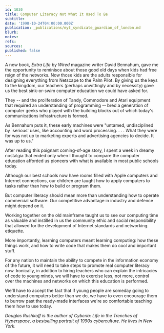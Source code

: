 ```yaml
---
id: 1030
title: Computer Literacy Not What It Used To Be
subtitle: 
date: '1998-10-24T04:00:00.000Z'
publication: _publications/nyt_syndicate_guardian_of_london.md
blurb: 
notes: 
refs: 
sources: 
published: false
---
```

A new book, *Extra Life* by *Wired* magazine writer David Bennahum, gave me the opportunity to reminisce about those good old days when kids had free reign of the networks. Now those kids are the adults responsible for designing everything from Netscape to the Palm Pilot. By giving us the keys to the kingdom, our teachers (perhaps unwittingly and by necessity) gave us the best sink-or-swim computer education we could have asked for.

They -- and the proliferation of Tandy, Commodore and Atari equipment that required an understanding of programming -- bred a generation of computer geeks who played with the building blocks out of which today's communications infrastructure is formed.

As Bennahum puts it, these early machines were "untamed, undisciplined by `serious' uses, like accounting and word processing. . . . What they were for was not up to marketing experts and advertising agencies to decide. It was up to us."

After reading this poignant coming-of-age story, I spent a week in dreamy nostalgia that ended only when I thought to compare the computer education afforded us pioneers with what is available in most public schools today.

Although our best schools now have rooms filled with Apple computers and Internet connections, our children are taught how to apply computers to tasks rather than how to build or program them.

But computer literacy should mean more than understanding how to operate commercial software. Our competitive advantage in industry and defence might depend on it.

Working together on the old mainframe taught us to see our computing time as valuable and instilled in us the community ethic and social responsibility that allowed for the development of Internet standards and networking etiquette.

More importantly, learning computers meant learning computing: how these things work, and how to write code that makes them do cool and important stuff.

For any nation to maintain the ability to compete in the information economy of the future, it will need to take steps to promote real computer literacy now. Ironically, in addition to hiring teachers who can explain the intricacies of code to young minds, we will have to exercise less, not more, control over the machines and networks on which this education is performed.

We'll have to accept the fact that if young people are someday going to understand computers better than we do, we have to even encourage them to burrow past the ready-made interfaces we're so comfortable teaching them how to use today.

*Douglas Rushkoff is the author of Cyberia: Life in the Trenches of Hyperspace, a bestselling portrait of 1990s cyberculture. He lives in New York.*

